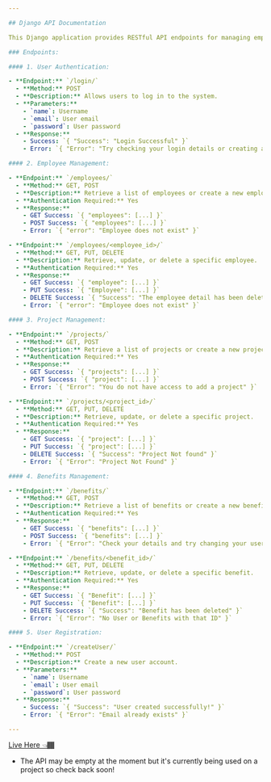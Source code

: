 ```yaml
---

## Django API Documentation

This Django application provides RESTful API endpoints for managing employees, projects, and benefits. It includes authentication and authorization mechanisms to ensure secure access to the resources.

### Endpoints:

#### 1. User Authentication:

- **Endpoint:** `/login/`
  - **Method:** POST
  - **Description:** Allows users to log in to the system.
  - **Parameters:**
    - `name`: Username
    - `email`: User email
    - `password`: User password
  - **Response:**
    - Success: `{ "Success": "Login Successful" }`
    - Error: `{ "Error": "Try checking your login details or creating an account first" }`

#### 2. Employee Management:

- **Endpoint:** `/employees/`
  - **Method:** GET, POST
  - **Description:** Retrieve a list of employees or create a new employee.
  - **Authentication Required:** Yes
  - **Response:**
    - GET Success: `{ "employees": [...] }`
    - POST Success: `{ "employees": [...] }`
    - Error: `{ "error": "Employee does not exist" }`

- **Endpoint:** `/employees/<employee_id>/`
  - **Method:** GET, PUT, DELETE
  - **Description:** Retrieve, update, or delete a specific employee.
  - **Authentication Required:** Yes
  - **Response:**
    - GET Success: `{ "employee": [...] }`
    - PUT Success: `{ "Employee": [...] }`
    - DELETE Success: `{ "Success": "The employee detail has been deleted" }`
    - Error: `{ "error": "Employee does not exist" }`

#### 3. Project Management:

- **Endpoint:** `/projects/`
  - **Method:** GET, POST
  - **Description:** Retrieve a list of projects or create a new project.
  - **Authentication Required:** Yes
  - **Response:**
    - GET Success: `{ "projects": [...] }`
    - POST Success: `{ "project": [...] }`
    - Error: `{ "Error": "You do not have access to add a project" }`

- **Endpoint:** `/projects/<project_id>/`
  - **Method:** GET, PUT, DELETE
  - **Description:** Retrieve, update, or delete a specific project.
  - **Authentication Required:** Yes
  - **Response:**
    - GET Success: `{ "project": [...] }`
    - PUT Success: `{ "project": [...] }`
    - DELETE Success: `{ "Success": "Project Not found" }`
    - Error: `{ "Error": "Project Not Found" }`

#### 4. Benefits Management:

- **Endpoint:** `/benefits/`
  - **Method:** GET, POST
  - **Description:** Retrieve a list of benefits or create a new benefit.
  - **Authentication Required:** Yes
  - **Response:**
    - GET Success: `{ "benefits": [...] }`
    - POST Success: `{ "benefits": [...] }`
    - Error: `{ "Error": "Check your details and try changing your username" }`

- **Endpoint:** `/benefits/<benefit_id>/`
  - **Method:** GET, PUT, DELETE
  - **Description:** Retrieve, update, or delete a specific benefit.
  - **Authentication Required:** Yes
  - **Response:**
    - GET Success: `{ "Benefit": [...] }`
    - PUT Success: `{ "Benefit": [...] }`
    - DELETE Success: `{ "Success": "Benefit has been deleted" }`
    - Error: `{ "Error": "No User or Benefits with that ID" }`

#### 5. User Registration:

- **Endpoint:** `/createUser/`
  - **Method:** POST
  - **Description:** Create a new user account.
  - **Parameters:**
    - `name`: Username
    - `email`: User email
    - `password`: User password
  - **Response:**
    - Success: `{ "Success": "User created successfully!" }`
    - Error: `{ "Error": "Email already exists" }`

---
```


[Live Here 👈🏾](https://ems-backend-9ojf.onrender.com/)
- The API may be empty at the moment but it's currently being used on a project so check back soon!
